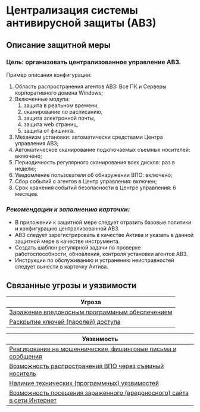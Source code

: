# Централизация системы антивирусной защиты (АВЗ)

## Описание защитной меры
### Цель: организовать централизованное управление АВЗ.

Пример описания конфигурации:

1. Область распространения агентов АВЗ: Все ПК и Серверы корпоративного домена Windows;
2. Включенные модули: 
    1. защита в реальном времени, 
    2. сканирование по расписанию, 
    3. защита электронной почты, 
    4. защита web страниц, 
    5. защита от фишинга.
3. Механизм установки: автоматически средствами Центра управления АВЗ;
4. Автоматическое сканирование подключаемых съемных носителей: включено;
5. Периодичность регулярного сканирования всех дисков: раз в неделю;
6. Уведомление пользователя об обнаружении ВПО: включено;
7. Сбор событий с агентов в Центр управления: включен;
8. Срок хранения событий безопасности в Центре управления: 6 месяцев.

### *Рекомендации к заполнению карточки:*
+ В приложении к защитной мере следует отразить базовые политики и конфигурацию централизованной АВЗ.
+ АВЗ следует зарегистрировать в качестве Актива и указать в данной защитной мере в качестве инструмента.
+ Создать шаблон регулярной задачи по проверке работоспособности, обновления, контроля установки агентов АВЗ.
+ Инструкции по обслуживанию и устранению неисправностей следует вынести в карточку Актива.

## Связанные угрозы и уязвимости
|Угроза|
|-|
|[Заражение вредоносным программным обеспечением](/vkr/threats/page20)|
|[Раскрытие ключей (паролей) доступа](/vkr/threats/page2)|




|Уязвимость|
|-|
|[Реагирование на мошеннические, фишинговые письма и сообщения](/vkr/vulnerabilities/page1)|
|[Возможность распространения ВПО через съемный носитель](/vkr/vulnerabilities/page18)|
|[Наличие технических (программных) уязвимостей](/vkr/vulnerabilities/page6)|
|[Возможность посещения зараженного (вредоносного) сайта в сети Интернет](/vkr/vulnerabilities/page22)|
